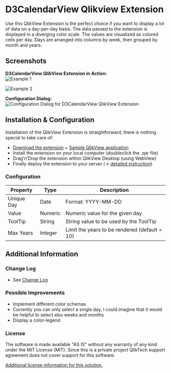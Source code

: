 D3CalendarView Qlikview Extension
================================================================================ 
Use this QlikView Extension is the perfect choice if you want to display a lot of data on a day-per-day basis. The data passed to the extension is displayed in a diverging color scale.
The values are visualized as colored cells per day. Days are arranged into columns by week, then grouped by month and years.

Screenshots
--------------------------------------------------------------------------------

**D3CalendarView QlikView Extension in Action:**  
![Example 1](https://raw.github.com/stefanwalther/QlikView-Extension-D3CalendarView/master/gh-pages/D3CalendarView_Example1.png)

![Example 2](https://raw.github.com/stefanwalther/QlikView-Extension-D3CalendarView/master/gh-pages/D3CalendarView_Example2.png)

**Configuration Dialog:**  
![Configuration Dialog for D3CalendarView QlikView Extension](https://raw.github.com/stefanwalther/QlikView-Extension-D3CalendarView/master/gh-pages/Configuration.png)

Installation & Configuration
--------------------------------------------------------------------------------

Installation of the QlikView Extension is straightforward, there is nothing special to take care of:

* [Download the extension](https://github.com/stefanwalther/QlikView-Extension-D3CalendarView/raw/master/Install/D3CalendarView_Latest.qar) + [Sample QlikView application](https://github.com/stefanwalther/QlikView-Extension-D3CalendarView/raw/master/Demo/D3CalendarView_v1.0.0.qvw)
* Install the extension on your local computer (doubleclick the .qar file)
* Drag’n’Drop the extension within QlikView Desktop (using WebView)
* Finally deploy the extension to your server (-> [detailed instruction](http://www.qlikblog.at/1597/qliktip-40-installingdeploying-qlikview-extensions/))

### Configuration

| Property       | Type      | Description                                   |
| -------------- | ------    | --------------------------------------------- |
|  Unique Day    |  Date     | Format: YYYY-MM-DD                            |
|  Value         |  Numeric  | Numeric value for the given day               |
|  ToolTip       |  String   | String value to be used by the ToolTip        |
|  Max Years     |  Integer  | Limit the years to be rendered (default = 10) |


Additional Information
--------------------------------------------------------------------------------
### Change Log

* See [Change Log](https://github.com/stefanwalther/QlikView-Extension-D3CalendarView/blob/gh-pages/CHANGELOG.md)

### Possible Improvements
* Implement different color schemas
* Currently you can only select a single day, I could imagine that it would be helpful to select also weeks and months
* Display a color-legend


### License

The software is made available "AS IS" without any warranty of any kind under the MIT License (MIT).
Since this is a private project QlikTech support agreement does not cover support for this software.

[Additional license information for this solution.](https://github.com/stefanwalther/QlikView-Extension-D3CalendarView/blob/gh-pages/LICENSE.md)
